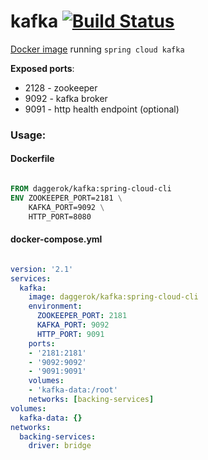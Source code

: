 # kafka [![Build Status](https://travis-ci.org/daggerok/kafka.svg?branch=master)](https://travis-ci.org/daggerok/kafka)
[Docker image](https://hub.docker.com/r/daggerok/kafka/) running `spring cloud kafka`

**Exposed ports**:

- 2128 - zookeeper
- 9092 - kafka broker
- 9091 - http health endpoint (optional)

### Usage:

#### Dockerfile

```dockerfile

FROM daggerok/kafka:spring-cloud-cli
ENV ZOOKEEPER_PORT=2181 \
    KAFKA_PORT=9092 \
    HTTP_PORT=8080

```

#### docker-compose.yml

```yaml

version: '2.1'
services:
  kafka:
    image: daggerok/kafka:spring-cloud-cli
    environment:
      ZOOKEEPER_PORT: 2181
      KAFKA_PORT: 9092
      HTTP_PORT: 9091
    ports:
    - '2181:2181'
    - '9092:9092'
    - '9091:9091'
    volumes:
    - 'kafka-data:/root'
    networks: [backing-services]
volumes:
  kafka-data: {}
networks:
  backing-services:
    driver: bridge

```
